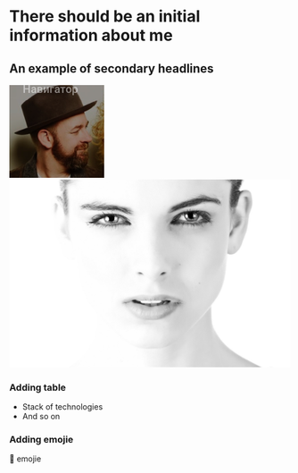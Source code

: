  # There should be an initial information about me
## An example of secondary headlines
![Here is an image from my github Assets file](https://github.com/aviator67x/Andrii_Kasilov_iOS_Developer/blob/master/dude.png)
![And another image just to try several images adding](https://github.com/aviator67x/Andrii_Kasilov_iOS_Developer/blob/master/woman-2303361_1920.jpg)
### Adding table
+ Stack of technologies
+ And so on
### Adding emojie
:nauseated_face: emojie
